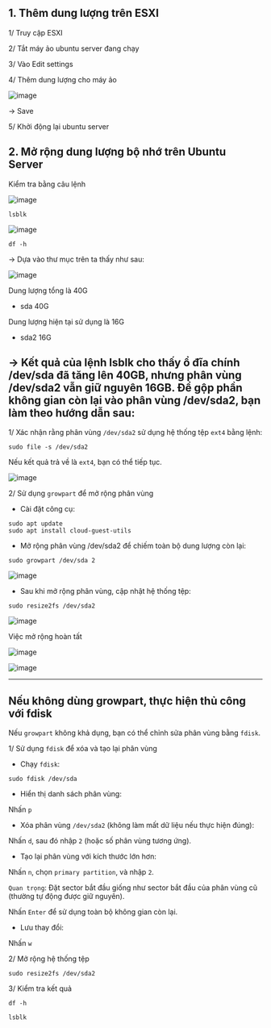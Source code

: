 ## 1. Thêm dung lượng trên ESXI

1/ Truy cập ESXI

2/ Tắt máy ảo ubuntu server đang chạy

3/ Vào Edit settings

4/ Thêm dung lượng cho máy ảo

![image](https://github.com/user-attachments/assets/2c4dfb84-6baf-491f-a131-56e09566c4a9)

-> Save

5/ Khởi động lại ubuntu server

## 2. Mở rộng dung lượng bộ nhớ trên Ubuntu Server

Kiểm tra bằng câu lệnh

![image](https://github.com/user-attachments/assets/9a39b5cd-fa0d-4659-93a6-837a13b82274)

```
lsblk
```

![image](https://github.com/user-attachments/assets/9a89f8d5-e969-4030-9f7e-91cf08b1aabd)

```
df -h
```

-> Dựa vào thư mục trên ta thấy như sau: 

![image](https://github.com/user-attachments/assets/97f865a8-af66-4573-aed1-2cfbf0d51930)

Dung lượng tổng là 40G 
  - sda 40G

Dung lượng hiện tại sử dụng là 16G
  - sda2 16G

-> Kết quả của lệnh lsblk cho thấy ổ đĩa chính /dev/sda đã tăng lên 40GB, nhưng phân vùng /dev/sda2 vẫn giữ nguyên 16GB. Để gộp phần không gian còn lại vào phân vùng /dev/sda2, bạn làm theo hướng dẫn sau:
------------

1/ Xác nhận rằng phân vùng `/dev/sda2` sử dụng hệ thống tệp `ext4` bằng lệnh:

```
sudo file -s /dev/sda2
```

Nếu kết quả trả về là `ext4`, bạn có thể tiếp tục.

![image](https://github.com/user-attachments/assets/21362420-e33a-4db8-9d13-7de3a8d7fb9a)

2/ Sử dụng `growpart` để mở rộng phân vùng

- Cài đặt công cụ:

```
sudo apt update
sudo apt install cloud-guest-utils
```

- Mở rộng phân vùng /dev/sda2 để chiếm toàn bộ dung lượng còn lại:

```
sudo growpart /dev/sda 2
```

![image](https://github.com/user-attachments/assets/8f2537ee-04f7-4456-9b2c-bbfffbc08a66)

- Sau khi mở rộng phân vùng, cập nhật hệ thống tệp:

```
sudo resize2fs /dev/sda2
```

![image](https://github.com/user-attachments/assets/82abf17c-e36d-4cec-9b53-e2eaa4a0410c)

Việc mở rộng hoàn tất

![image](https://github.com/user-attachments/assets/5ce88134-a624-436a-b075-fe3ac6614450)

![image](https://github.com/user-attachments/assets/a860bcc3-ac08-4e2d-812e-6483aba613ef)



------------------
Nếu không dùng growpart, thực hiện thủ công với fdisk
----------------------------

Nếu `growpart` không khả dụng, bạn có thể chỉnh sửa phân vùng bằng `fdisk`.

1/ Sử dụng `fdisk` để xóa và tạo lại phân vùng

- Chạy `fdisk`:

```
sudo fdisk /dev/sda
```

- Hiển thị danh sách phân vùng:

Nhấn `p`

- Xóa phân vùng `/dev/sda2` (không làm mất dữ liệu nếu thực hiện đúng):

Nhấn `d`, sau đó nhập `2` (hoặc số phân vùng tương ứng).

- Tạo lại phân vùng với kích thước lớn hơn:

Nhấn `n`, chọn `primary partition`, và nhập `2`.

`Quan trọng`: Đặt sector bắt đầu giống như sector bắt đầu của phân vùng cũ (thường tự động được giữ nguyên).

Nhấn `Enter` để sử dụng toàn bộ không gian còn lại.

- Lưu thay đổi:

Nhấn `w`

2/ Mở rộng hệ thống tệp

```
sudo resize2fs /dev/sda2
```

3/ Kiểm tra kết quả

```
df -h
```

```
lsblk
```







